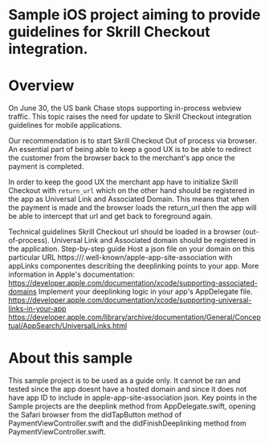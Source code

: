 # Sample iOS project aiming to provide guidelines for Skrill Checkout integration.

# Overview
On June 30, the US bank Chase stops supporting in-process webview traffic. This topic raises the need for update to Skrill Checkout integration guidelines for mobile applications.

Our recommendation is to start Skrill Checkout Out of process via browser. An essential part of being able to keep a good UX is to be able to redirect the customer from the browser back to the merchant's app once the payment is completed.

In order to keep the good UX the merchant app have to initialize Skrill Checkout with ``return_url`` which on the other hand should be registered in the app as Universal Link and Associated Domain. This means that when the payment is made and the browser loads the return_url then the app will be able to intercept that url and get back to foreground again.

Technical guidelines
Skrill Checkout url should be loaded in a browser (out-of-process).
Universal Link and Associated domain should be registered in the application. Step-by-step guide
Host a json file on your domain on this particular URL 
https://<fully qualified domain>/.well-known/apple-app-site-association
with appLinks componentes describing the deeplinking points to your app.
More information in Apple's documentation: https://developer.apple.com/documentation/xcode/supporting-associated-domains
Implement your deeplinking logic in your app's AppDelegate file. https://developer.apple.com/documentation/xcode/supporting-universal-links-in-your-app https://developer.apple.com/library/archive/documentation/General/Conceptual/AppSearch/UniversalLinks.html
  
# About this sample
This sample project is to be used as a guide only. It cannot be ran and tested since the app doesnt have a hosted domain and since it does not have app ID to include in apple-app-site-association json. 
  Key points in the Sample projects are the deeplink method from AppDelegate.swift, opening the Safari browser from the didTapButton method of PaymentViewController.swift and the didFinishDeeplinking method from PaymentViewController.swift.
